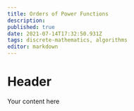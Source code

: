 ```yaml
---
title: Orders of Power Functions
description: 
published: true
date: 2021-07-14T17:32:50.931Z
tags: discrete-mathematics, algorithms
editor: markdown
---
```


# Header
Your content here